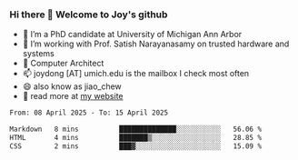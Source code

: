 ### Hi there 👋 Welcome to Joy's github

- 🔭 I’m a PhD candidate at University of Michigan Ann Arbor
- 🌱 I’m working with Prof. Satish Narayanasamy on trusted hardware and systems
- 👯 Computer Architect
- 📫 joydong [AT] umich.edu is the mailbox I check most often
- 😄 also know as jiao_chew
- 💬 read more at [my website](https://joydddd.github.io/)
<!--START_SECTION:waka-->

```txt
From: 08 April 2025 - To: 15 April 2025

Markdown   8 mins          ██████████████░░░░░░░░░░░   56.06 %
HTML       4 mins          ███████▒░░░░░░░░░░░░░░░░░   28.85 %
CSS        2 mins          ███▓░░░░░░░░░░░░░░░░░░░░░   15.09 %
```

<!--END_SECTION:waka-->
